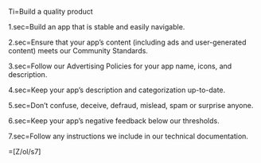 Ti=Build a quality product

1.sec=Build an app that is stable and easily navigable.  

2.sec=Ensure that your app’s content (including ads and user-generated content) meets our Community Standards.

3.sec=Follow our Advertising Policies for your app name, icons, and description.

4.sec=Keep your app’s description and categorization up-to-date. 

5.sec=Don’t confuse, deceive, defraud, mislead, spam or surprise anyone.  

6.sec=Keep your app’s negative feedback below our thresholds. 

7.sec=Follow any instructions we include in our technical documentation.
  
=[Z/ol/s7]